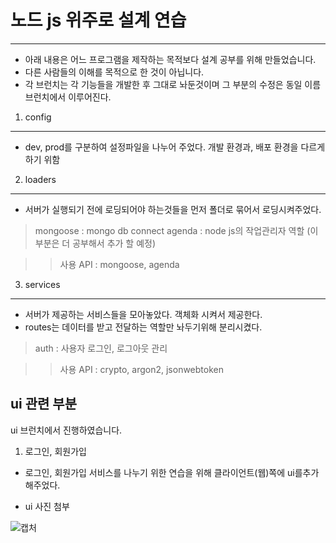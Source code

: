 # 노드 js 위주로 설계 연습

---

 * 아래 내용은 어느 프로그램을 제작하는 목적보다 설계 공부를 위해 만들었습니다.
 * 다른 사람들의 이해를 목적으로 한 것이 아닙니다.
 * 각 브런치는 각 기능들을 개발한 후 그대로 놔둔것이며 그 부분의 수정은 동일 이름 브런치에서 이루어진다.

1. config 
---

* dev, prod를 구분하여 설정파일을 나누어 주었다. 개발 환경과, 배포 환경을 다르게 하기 위함


2. loaders 
---

* 서버가 실행되기 전에 로딩되어야 하는것들을 먼저 폴더로 묶어서 로딩시켜주었다.
 
 > mongoose : mongo db connect
 > agenda : node js의 작업관리자 역할 (이 부분은 더 공부해서 추가 할 예정)
 
 >> 사용 API : mongoose, agenda

3. services 
---

* 서버가 제공하는 서비스들을 모아놓았다. 객체화 시켜서 제공한다.
* routes는 데이터를 받고 전달하는 역할만 놔두기위해 분리시켰다.

 > auth : 사용자 로그인, 로그아웃 관리
 
 >> 사용 API : crypto, argon2, jsonwebtoken


## ui 관련 부분

ui 브런치에서 진행하였습니다.

1. 로그인, 회원가입

* 로그인, 회원가입 서비스를 나누기 위한 연습을 위해 클라이언트(웹)쪽에 ui를추가해주었다.

* ui 사진 첨부
  
![캡처](https://user-images.githubusercontent.com/60745551/108033396-4b333b80-7077-11eb-8f06-178dfdb3313f.PNG)